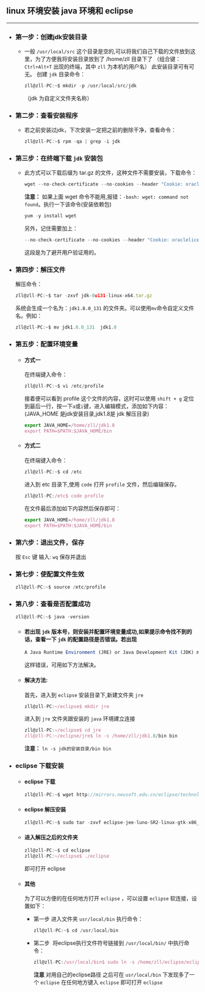 ## linux 环境安装 java 环境和 eclipse

---
+ ### 第一步：创建jdk安装目录
  + 一般 `/usr/local/src` 这个目录是空的,可以将我们自己下载的文件放到这里，为了方便我将安装目录放到了 /home/zll 目录下了 （组合键：`Ctrl+Alt+T` 出现的终端，其中 `zll` 为本机的用户名） 此安装目录可有可无。 
    创建 `jdk` 目录命令：
    ```js
    zll@zll-PC:~$ mkdir -p /usr/local/src/jdk
    ```
    （jdk 为自定义文件夹名称）
+ ### 第二步：查看安装程序
  - 若之前安装过jdk，下次安装一定把之前的删除干净，查看命令：
    ```js
    zll@zll-PC:~$ rpm -qa | grep -i jdk
    ```
+ ### 第三步：在终端下载 `jdk` 安装包 
   - 此方式可以下载后缀为 tar.gz 的文件，这种文件不需要安装，下载命令：
        ```js
        wget --no-check-certificate --no-cookies --header "Cookie: oraclelicense=accept-securebackup-cookie"  http://download.oracle.com/otn-pub/java/jdk/8u131-b11/d54c1d3a095b4ff2b6607d096fa80163/jdk-8u131-linux-x64.tar.gz
        ```
        **注意：** 如果上面 wget 命令不能用,报错：`-bash: wget: command not found`。执行一下该命令(安装依赖包) 
        ```js
        yum -y install wget
        ```
        另外，记住需要加上：
        ```js
        --no-check-certificate --no-cookies --header "Cookie: oraclelicense=accept-securebackup-cookie"
        ```
        这段是为了避开用户验证用的。
+ ###  第四步：解压文件
    解压命令：
    ```js
    zll@zll-PC:~$ tar -zxvf jdk-8u131-linux-x64.tar.gz
    ```
    系统会生成一个名为：`jdk1.8.0_131` 的文件夹。可以使用`mv`命令自定义文件名。例如：
    ```js
    zll@zll-PC:~$ mv jdk1.8.0_131  jdk1.8
    ```
+ ### 第五步：配置环境变量
    - #### 方式一
        在终端键入命令：
        ```js
        zll@zll-PC:~$ vi /etc/profile
        ```
        接着便可以看到 profile 这个文件的内容，这时可以使用 `shift + g` 定位到最后一行，按一下`a`或`i`键，进入编辑模式，添加如下内容：(JAVA_HOME 是jdk安装目录,jdk1.8是 jdk 解压目录)
        ```js
        export JAVA_HOME=/home/zll/jdk1.8
        export PATH=$PATH:$JAVA_HOME/bin
        ```
    - #### 方式二
        在终端键入命令：
        ```js
        zll@zll-PC:~$ cd /etc
        ```
        进入到 etc 目录下,使用 `code` 打开 `profile` 文件，然后编辑保存。
        ```js
        zll@zll-PC:/etc$ code profile
        ```
        在文件最后添加如下内容然后保存即可：
        ```js
        export JAVA_HOME=/home/zll/jdk1.8
        export PATH=$PATH:$JAVA_HOME/bin
        ```
+ ### 第六步：退出文件，保存
    按 `Esc` 键   输入: `wq` 保存并退出
+ ### 第七步：使配置文件生效
    ```js
    zll@zll-PC:~$ source /etc/profile
    ```
+ ### 第八步：查看是否配置成功
    ```js
    zll@zll-PC:~$ java -version  
    ``` 
    - #### 若出现 `jdk` 版本号，则安装并配置环境变量成功,如果提示命令找不到的话，查看一下 `jdk` 的配置路径是否错误。若出现
        ```js
        A Java Runtime Environment (JRE) or Java Development Kit (JDK) must be available in order to run Eclipse. No Java virtual machine was found after searching the following locations: /home/zhangliuhua/developer/eclipse/jre/bin/java java in your current PATH 
        ```
        这样错误，可用如下方法解决。
    - #### 解决方法:
        首先，进入到 `eclipse` 安装目录下,新建文件夹 `jre` 
        ```js
        zll@zll-PC:~/eclipse$ mkdir jre
        ```
        进入到 `jre` 文件夹跟安装的 `java` 环境建立连接
        ```js
        zll@zll-PC:~/eclipse$ cd jre 
        zll@zll-PC:~/eclipse/jre$ ln -s /home/zll/jdk1.8/bin bin
        ```
        **注意：** `ln -s jdk的安装目录/bin bin`

+ ### eclipse 下载安装
    
    + #### eclipse 下载
        ```js
        zll@zll-PC:~$ wget http://mirrors.neusoft.edu.cn/eclipse/technology/epp/downloads/release/luna/SR2/eclipse-jee-luna-SR2-linux-gtk-x86_64.tar.gz
        ```
    + #### eclipse 解压安装
        ```js
        zll@zll-PC:~$ sudo tar -zxvf eclipse-jee-luno-SR2-linux-gtk-x86_64.tar.gz
        ``` 
    + #### 进入解压之后的文件夹
        ```js
        zll@zll-PC:~$ cd eclipse
        zll@zll-PC:~/eclipse$ ./eclipse
        ```
        即可打开 eclipse 

    + #### 其他
        为了可以方便的在任何地方打开 `eclipse` ，可以设置 `eclipse` 软连接，设置如下：
        - 第一步
            进入文件夹 `usr/local/bin` 执行命令：
            ```js
            zll@zll-PC:~$ cd /usr/local/bin
            ```
        - 第二步 
            将eclipse执行文件符号链接到 `/usr/local/bin/` 中执行命令：
            ```js
            zll@zll-PC:/usr/local/bin$ sudo ln -s /home/zll/eclipse/eclipse
           
            ```
            **注意**  对用自己的eclipse路径
            之后可在 `usr/local/bin` 下发现多了一个 `eclipse` 在任何地方键入 `eclipse` 即可打开 `eclipse`
